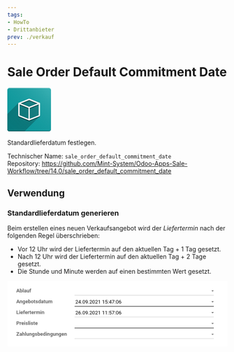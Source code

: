 ```yaml
---
tags:
- HowTo
- Drittanbieter
prev: ./verkauf
---
```

# Sale Order Default Commitment Date
![icon_oms_box](assets/icon_oms_box.png)

Standardlieferdatum festlegen. 

Technischer Name: `sale_order_default_commitment_date`\
Repository: <https://github.com/Mint-System/Odoo-Apps-Sale-Workflow/tree/14.0/sale_order_default_commitment_date>

## Verwendung

### Standardlieferdatum generieren

Beim erstellen eines neuen Verkaufsangebot wird der *Liefertermin* nach der folgenden Regel überschrieben:
* Vor 12 Uhr wird der Liefertermin auf den aktuellen Tag + 1 Tag gesetzt.
* Nach 12 Uhr wird der Liefertermin auf den aktuellen Tag + 2 Tage gesetzt.
* Die Stunde und Minute werden auf einen bestimmten Wert gesetzt.

![](assets/Sale%20Order%20Default%20Commitment%20Date%20Beispiel.png)